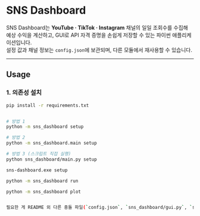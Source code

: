 # SNS Dashboard

SNS Dashboard는 **YouTube · TikTok · Instagram** 채널의 일일 조회수를 수집해
예상 수익을 계산하고, GUI로 API 자격 증명을 손쉽게 저장할 수 있는 파이썬 애플리케이션입니다.  
설정 값과 채널 정보는 `config.json`에 보관되며, 다른 모듈에서 재사용할 수 있습니다.

---

## Usage

### 1. 의존성 설치

```bash
pip install -r requirements.txt


# 방법 1
python -m sns_dashboard setup

# 방법 2
python -m sns_dashboard.main setup

# 방법 3 (스크립트 직접 실행)
python sns_dashboard/main.py setup

sns-dashboard.exe setup

python -m sns_dashboard run

python -m sns_dashboard plot


필요한 게 README 외 다른 충돌 파일(`config.json`, `sns_dashboard/gui.py`, `sns_dashboard/main.py`)도 있으면 알려 주세요!
